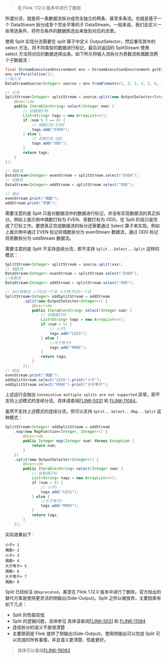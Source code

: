 > 在 Flink 1.12.0 版本中进行了删除

所谓分流，就是将一条数据流拆分成完全独立的两条、甚至多条流。也就是基于一个 DataStream 拆分成多个完全平等的子 DataStream。一般来说，我们会定义一些筛选条件，将符合条件的数据拣选出来放到对应的流里。

使用 Split 实现分流需要在 split 算子中定义 OutputSelector，然后重写其中的 select 方法，将不同类型的数据进行标记，最后对返回的 SplitStream 使用 select 方法将对应的数据选择出来。如下所示将输入流拆分为奇数流和偶数流两个子数据流：
```java
final StreamExecutionEnvironment env = StreamExecutionEnvironment.getExecutionEnvironment();
env.setParallelism(1);
//输入流
DataStreamSource<Integer> source = env.fromElements(1, 2, 3, 4, 5, 6, 7, 8);

// 分流
SplitStream<Integer> splitStream = source.split(new OutputSelector<Integer>() {
    @Override
    public Iterable<String> select(Integer num) {
        // 给数据打标
        List<String> tags = new ArrayList<>();
        if (num % 2 == 0) {
            // 偶数打标 EVEN
            tags.add("EVEN");
        } else {
            // 奇数打标 ODD
            tags.add("ODD");
        }
        return tags;
    }
});

// 偶数流
DataStream<Integer> evenStream = splitStream.select("EVEN");
// 奇数流
DataStream<Integer> oddStream = splitStream.select("ODD");

// 输出
evenStream.print("偶数");
oddStream.print("奇数");
```
需要注意的是 Split 只是对数据流中的数据进行标记，并没有实现数据流的真正拆分。例如上面示例中偶数打标为 EVEN、奇数打标为 ODD，在 Split 阶段只是完成了打标工作。要想真正完成数据流的拆分还需要通过 Select 算子来实现。例如上面示例中通过 EVEN 标记将偶数拆分为 evenStream 数据流，通过 ODD 标记将奇数拆分为 oddStream 数据流。

需要注意的是 Split 不支持连续分流，即不支持 `Split...Select...Split` 这样的模式：
```java
SplitStream<Integer> splitStream = source.split(xxx);
// 偶数流
DataStream<Integer> evenStream = splitStream.select("EVEN");
//奇数流
DataStream<Integer> oddStream = splitStream.select("ODD");

// 拆分奇数流 小于5的一个流 大于等于5的一个流
SplitStream<Integer> oddSplitStream = oddStream
        .split(new OutputSelector<Integer>() {
            @Override
            public Iterable<String> select(Integer num) {
                // 给数据打标
                List<String> tags = new ArrayList<>();
                if (num < 5) {
                    // 小于5
                    tags.add("LESS");
                } else {
                    //大于等于5
                    tags.add("MORE");
                }
                return tags;
            }
        });
// 输出
evenStream.print("偶数");
oddSplitStream.select("LESS").print("小于");
oddSplitStream.select("MORE").print("大于等于");
```
上述运行会抛出 `Consecutive multiple splits are not supported` 异常，即不支持上述模式的连续分流。具体请查阅[FLINK-5031](https://issues.apache.org/jira/browse/FLINK-5031) 和 [FLINK-11084](https://issues.apache.org/jira/browse/FLINK-11084)。

虽然不支持上述模式的连续分流，但可以支持 `Split...Select...Map...Split` 这种模式：
```java
SplitStream<Integer> oddSplitStream = oddStream
    .map(new MapFunction<Integer, Integer>() {
        @Override
        public Integer map(Integer num) throws Exception {
            return num;
        }
    })
    .split(new OutputSelector<Integer>() {
        @Override
        public Iterable<String> select(Integer num) {
            // 给数据打标
            List<String> tags = new ArrayList<>();
            if (num < 5) {
                // 小于5
                tags.add("LESS");
            } else {
                //大于等于5
                tags.add("MORE");
            }
            return tags;
        }
    });
```
实际效果如下：
```
小于> 1
偶数> 2
小于> 3
偶数> 4
大于等于> 5
偶数> 6
大于等于> 7
偶数> 8
```

Split 已经标注 `@Deprecated`，甚至在 Flink 1.12.0 版本中进行了删除。官方给出的替代方案是使用更灵活的侧输出(Side-Output)。Split 之所以被放弃，主要因素有如下几点：
- Split 的性能较低
- Split 的逻辑问题，具体参见 具体请查阅[FLINK-5031](https://issues.apache.org/jira/browse/FLINK-5031) 和 [FLINK-11084](https://issues.apache.org/jira/browse/FLINK-11084)
- 连续拆分的语义不是很清楚
- 主要原因是 Flink 提供了侧输出(Side-Output)。使用侧输出可以完成 Split 可以完成的所有事情，并且语义更清楚、性能更好。

> 具体可以查阅[FLINK-19083](https://issues.apache.org/jira/browse/FLINK-19083)

